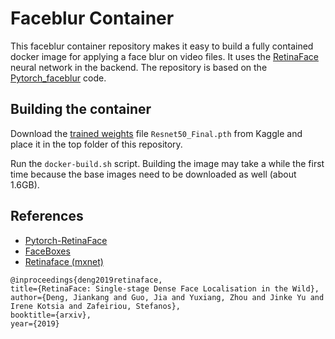# Faceblur Container

This faceblur container repository makes it easy to build a fully contained docker image for applying a face blur on video files. 
It uses the [RetinaFace](https://github.com/biubug6/Pytorch_Retinaface) neural network in the backend. The repository is based on the 
[Pytorch_faceblur](https://github.com/rahuja123/Pytorch_faceblur) code.

## Building the container

Download the [trained weights](https://www.kaggle.com/keremt/retina-face/version/3) file `Resnet50_Final.pth` from Kaggle and place 
it in the top folder of this repository. 

Run the `docker-build.sh` script. Building the image may take a while the first time because the base images need to be downloaded as well (about 1.6GB).


## References
- [Pytorch-RetinaFace](https://github.com/biubug6/Pytorch_Retinaface)
- [FaceBoxes](https://github.com/zisianw/FaceBoxes.PyTorch)
- [Retinaface (mxnet)](https://github.com/deepinsight/insightface/tree/master/RetinaFace)
```
@inproceedings{deng2019retinaface,
title={RetinaFace: Single-stage Dense Face Localisation in the Wild},
author={Deng, Jiankang and Guo, Jia and Yuxiang, Zhou and Jinke Yu and Irene Kotsia and Zafeiriou, Stefanos},
booktitle={arxiv},
year={2019}
```
